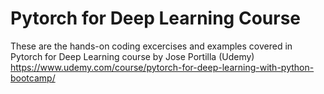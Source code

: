 # Pytorch for Deep Learning Course

These are the hands-on coding excercises and examples covered in Pytorch for Deep Learning course by Jose Portilla (Udemy)
https://www.udemy.com/course/pytorch-for-deep-learning-with-python-bootcamp/
